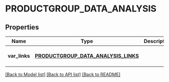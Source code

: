 # PRODUCTGROUP_DATA_ANALYSIS

## Properties
Name | Type | Description | Notes
------------ | ------------- | ------------- | -------------
**var_links** | [**PRODUCTGROUP_DATA_ANALYSIS_LINKS**](ProductgroupDataAnalysisLinks.md) |  | [optional] [default to null]

[[Back to Model list]](../README.md#documentation-for-models) [[Back to API list]](../README.md#documentation-for-api-endpoints) [[Back to README]](../README.md)


